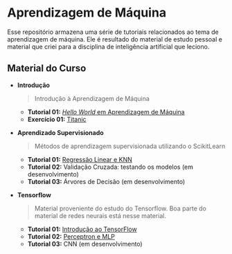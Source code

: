 # Aprendizagem de Máquina

Esse repositório armazena uma série de tutoriais relacionados ao tema de 
aprendizagem de máquina. Ele é resultado do material de estudo pessoal e material
que criei para a disciplina de inteligência artificial que leciono.

## Material do Curso

* **Introdução**
    > Introdução à Aprendizagem de Máquina
    * **Tutorial 01:** [*Hello World* em Aprendizagem de Máquina](Introduction/Tutorial01_HelloWorld.ipynb)
    * **Exercício 01:** [Titanic](Introduction/Exercicio01_Titanic.ipynb)

* **Aprendizado Supervisionado**
    > Métodos de aprendizagem supervisionada utilizando o ScikitLearn
    * **Tutorial 01:** [Regressão Linear e KNN](SupervisedLearning/Tutorial01_RegressaoLinear_KNN.ipynb)
    * **Tutorial 02:** Validação Cruzada: testando os modelos (em desenvolvimento)
    * **Tutorial 03:** Árvores de Decisão (em desenvolvimento)

* **Tensorflow**
    > Material proveniente do estudo do Tensorflow. Boa parte do material de redes
    neurais está nesse material.
    * **Tutorial 01:** [Introdução ao TensorFlow](Tensorflow/Tutorial01_IntroducaoTensorflow.ipynb)
    * **Tutorial 02:** [Perceptron e MLP](Tensorflow/Tutorial02_MLP.ipynb)
    * **Tutorial 03:** CNN (em desenvolvimento)
